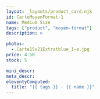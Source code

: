 ```yaml
---
layout: _layouts/product_card.njk
id: CarteMoyenFormat-1
name: Medium Size
tags: ["product", "moyen-format"]
description: >

photos:
  - Carte15x21Extratblue_1-a.jpg
price: 4.50
stock: 5

mini_descr:
meta_descr:
eleventyComputed:
  title: "{{ tags }} - {{ name }}"
---
```

